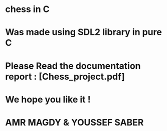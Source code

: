 # chess in C
# Was made using SDL2 library in pure C 
# Please Read the documentation report : [Chess_project.pdf]
# We hope you like it !
# AMR MAGDY & YOUSSEF SABER
